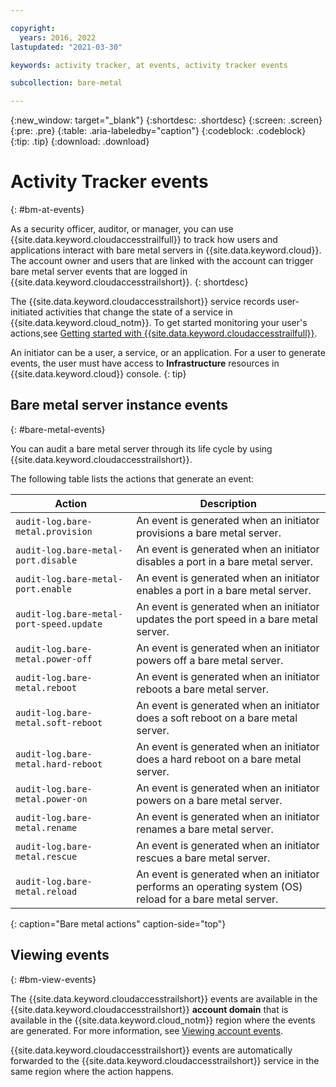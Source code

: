 ```yaml
---

copyright:
  years: 2016, 2022
lastupdated: "2021-03-30"

keywords: activity tracker, at events, activity tracker events

subcollection: bare-metal

---
```


{:new_window: target="_blank"}
{:shortdesc: .shortdesc}
{:screen: .screen}
{:pre: .pre}
{:table: .aria-labeledby="caption"}
{:codeblock: .codeblock}
{:tip: .tip}
{:download: .download}


# Activity Tracker events
{: #bm-at-events}

As a security officer, auditor, or manager, you can use {{site.data.keyword.cloudaccesstrailfull}} to track how users and
applications interact with bare metal servers in {{site.data.keyword.cloud}}. The account owner and users that are linked
with the account can trigger bare metal server events that are logged in {{site.data.keyword.cloudaccesstrailshort}}.
{: shortdesc}

The {{site.data.keyword.cloudaccesstrailshort}} service records user-initiated activities that change the state of a service in
{{site.data.keyword.cloud_notm}}. To get started monitoring your user's actions,see [Getting started with {{site.data.keyword.cloudaccesstrailfull}}](/docs/activity-tracker?topic=activity-tracker-getting-started).

An initiator can be a user, a service, or an application. For a user to generate events, the user must have access to **Infrastructure** resources in {{site.data.keyword.cloud}} console.
{: tip}

## Bare metal server instance events
{: #bare-metal-events}

You can audit a bare metal server through its life cycle by using {{site.data.keyword.cloudaccesstrailshort}}.

The following table lists the actions that generate an event:

| Action | Description |
|----------|---------|
| `audit-log.bare-metal.provision`             | An event is generated when an initiator provisions a bare metal server.  |
| `audit-log.bare-metal-port.disable`          | An event is generated when an initiator disables a port in a bare metal server. |
| `audit-log.bare-metal-port.enable`           | An event is generated when an initiator enables a port in a bare metal server. |
| `audit-log.bare-metal-port-speed.update`     | An event is generated when an initiator updates the port speed in a bare metal server. |
| `audit-log.bare-metal.power-off`             | An event is generated when an initiator powers off a bare metal server.  |
| `audit-log.bare-metal.reboot`                | An event is generated when an initiator reboots a bare metal server. |
| `audit-log.bare-metal.soft-reboot`           | An event is generated when an initiator does a soft reboot on a bare metal server. |
| `audit-log.bare-metal.hard-reboot`           | An event is generated when an initiator does a hard reboot on a bare metal server. |
| `audit-log.bare-metal.power-on`              | An event is generated when an initiator powers on a bare metal server. |
| `audit-log.bare-metal.rename`                | An event is generated when an initiator renames a bare metal server. |
| `audit-log.bare-metal.rescue`                | An event is generated when an initiator rescues a bare metal server. |
| `audit-log.bare-metal.reload`                | An event is generated when an initiator performs an operating system (OS) reload for a bare metal server. |
{: caption="Bare metal actions" caption-side="top"}


## Viewing events
{: #bm-view-events}

The {{site.data.keyword.cloudaccesstrailshort}} events are available in the {{site.data.keyword.cloudaccesstrailshort}} **account domain** that
is available in the {{site.data.keyword.cloud_notm}} region where the events are generated. For more information, see [Viewing account
events](/docs/activity-tracker?topic=activity-tracker-view_events).

{{site.data.keyword.cloudaccesstrailshort}} events are automatically forwarded to the {{site.data.keyword.cloudaccesstrailshort}} service
in the same region where the action happens.
